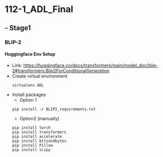 # 112-1_ADL_Final

## - Stage1

### BLIP-2

#### Huggingface Env Setup
- Link: https://huggingface.co/docs/transformers/main/model_doc/blip-2#transformers.Blip2ForConditionalGeneration
- Create virtual environment
    ```bash=
    virtualenv ADL
    ```
- Install packages
    - Option 1 
    ```bash=
    pip install -r BLIP2_requirements.txt
    ```
    - Option2 (manually)
    ```bash=
    pip install torch
    pip install transformers
    pip install accelerate
    pip install bitsandbytes
    pip install Pillow
    pip install scipy
    ```
